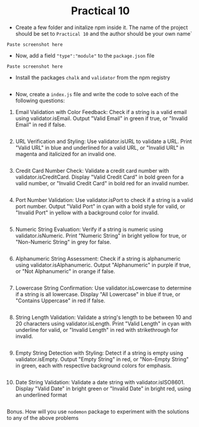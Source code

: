 <h1 align = "center">Practical 10</h1>

- Create a few folder and initalize npm inside it. The name of the project should be set to `Practical 10` and the author should be your own name`

```
Paste screenshot here
```

- Now, add a field `"type":"module"` to the `package.json` file

```
Paste screenshot here
```

- Install the packages `chalk` and `validator` from the npm registry

```

```

- Now, create a `index.js` file and write the code to solve each of the following questions:

1. Email Validation with Color Feedback:
Check if a string is a valid email using validator.isEmail. Output "Valid Email" in green if true, or "Invalid Email" in red if false.

```

```

2. URL Verification and Styling:
Use validator.isURL to validate a URL. Print "Valid URL" in blue and underlined for a valid URL, or "Invalid URL" in magenta and italicized for an invalid one.

```

```


3. Credit Card Number Check:
Validate a credit card number with validator.isCreditCard. Display "Valid Credit Card" in bold green for a valid number, or "Invalid Credit Card" in bold red for an invalid number.

```

```

4. Port Number Validation:
Use validator.isPort to check if a string is a valid port number. Output "Valid Port" in cyan with a bold style for valid, or "Invalid Port" in yellow with a background color for invalid.

```

```

5. Numeric String Evaluation:
Verify if a string is numeric using validator.isNumeric. Print "Numeric String" in bright yellow for true, or "Non-Numeric String" in grey for false.

```

```

6. Alphanumeric String Assessment:
Check if a string is alphanumeric using validator.isAlphanumeric. Output "Alphanumeric" in purple if true, or "Not Alphanumeric" in orange if false.

```

```

7. Lowercase String Confirmation:
Use validator.isLowercase to determine if a string is all lowercase. Display "All Lowercase" in blue if true, or "Contains Uppercase" in red if false.

```

```

8. String Length Validation:
Validate a string's length to be between 10 and 20 characters using validator.isLength. Print "Valid Length" in cyan with underline for valid, or "Invalid Length" in red with strikethrough for invalid.

```

```

9. Empty String Detection with Styling:
Detect if a string is empty using validator.isEmpty. Output "Empty String" in red, or "Non-Empty String" in green, each with respective background colors for emphasis.

```

```

10. Date String Validation:
Validate a date string with validator.isISO8601. Display "Valid Date" in bright green or "Invalid Date" in bright red, using an underlined format

```

```



Bonus. How will you use `nodemon` package to experiment with the solutions to any of the above problems

```

```




